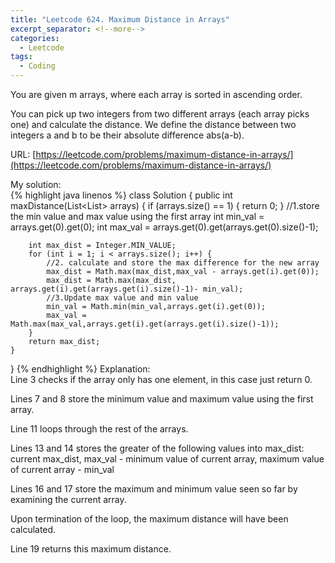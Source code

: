 ```yaml
---
title: "Leetcode 624. Maximum Distance in Arrays"
excerpt_separator: <!--more-->
categories:
  - Leetcode
tags:
  - Coding
---
```

You are given m arrays, where each array is sorted in ascending order. 

You can pick up two integers from two different arrays (each array picks one) and calculate the distance. We define the distance between two integers a and b to be their absolute difference abs(a-b).  

URL: [https://leetcode.com/problems/maximum-distance-in-arrays/](https://leetcode.com/problems/maximum-distance-in-arrays/)

My solution:  
{% highlight java linenos %}
class Solution {
    public int maxDistance(List<List<Integer>> arrays) {
        if (arrays.size() == 1) {
            return 0;
        }
		//1.store the min value and max value using the first array
        int min_val = arrays.get(0).get(0);
        int max_val = arrays.get(0).get(arrays.get(0).size()-1);
        
        int max_dist = Integer.MIN_VALUE;
        for (int i = 1; i < arrays.size(); i++) {
            //2. calculate and store the max difference for the new array
            max_dist = Math.max(max_dist,max_val - arrays.get(i).get(0));
            max_dist = Math.max(max_dist, arrays.get(i).get(arrays.get(i).size()-1)- min_val);
            //3.Update max value and min value
            min_val = Math.min(min_val,arrays.get(i).get(0));
            max_val = Math.max(max_val,arrays.get(i).get(arrays.get(i).size()-1));
        }
        return max_dist;
    }
}
{% endhighlight %}
Explanation:  
Line 3 checks if the array only has one element, in this case just return 0.

Lines 7 and 8 store the minimum value and maximum value using the first array.

Line 11 loops through the rest of the arrays.

Lines 13 and 14 stores the greater of the following values into max_dist: current max_dist, max_val - minimum value of current array, maximum value of current array - min_val

Lines 16 and 17 store the maximum and minimum value seen so far by examining the current array.

Upon termination of the loop, the maximum distance will have been calculated.

Line 19 returns this maximum distance.
